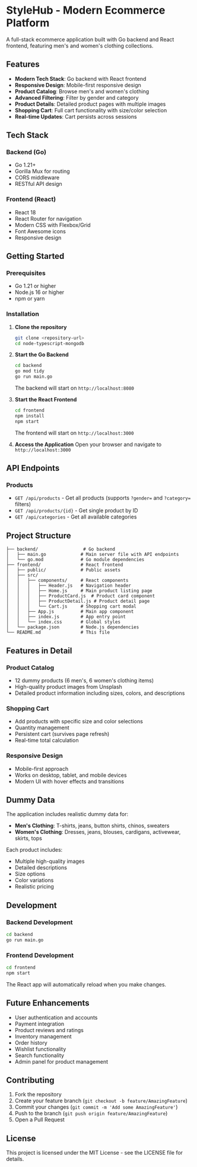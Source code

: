 # StyleHub - Modern Ecommerce Platform

A full-stack ecommerce application built with Go backend and React frontend, featuring men's and women's clothing collections.

## Features

- **Modern Tech Stack**: Go backend with React frontend
- **Responsive Design**: Mobile-first responsive design
- **Product Catalog**: Browse men's and women's clothing
- **Advanced Filtering**: Filter by gender and category
- **Product Details**: Detailed product pages with multiple images
- **Shopping Cart**: Full cart functionality with size/color selection
- **Real-time Updates**: Cart persists across sessions

## Tech Stack

### Backend (Go)
- Go 1.21+
- Gorilla Mux for routing
- CORS middleware
- RESTful API design

### Frontend (React)
- React 18
- React Router for navigation
- Modern CSS with Flexbox/Grid
- Font Awesome icons
- Responsive design

## Getting Started

### Prerequisites
- Go 1.21 or higher
- Node.js 16 or higher
- npm or yarn

### Installation

1. **Clone the repository**
   ```bash
   git clone <repository-url>
   cd node-typescript-mongodb
   ```

2. **Start the Go Backend**
   ```bash
   cd backend
   go mod tidy
   go run main.go
   ```
   The backend will start on `http://localhost:8080`

3. **Start the React Frontend**
   ```bash
   cd frontend
   npm install
   npm start
   ```
   The frontend will start on `http://localhost:3000`

4. **Access the Application**
   Open your browser and navigate to `http://localhost:3000`

## API Endpoints

### Products
- `GET /api/products` - Get all products (supports `?gender=` and `?category=` filters)
- `GET /api/products/{id}` - Get single product by ID
- `GET /api/categories` - Get all available categories

## Project Structure

```
├── backend/                 # Go backend
│   ├── main.go             # Main server file with API endpoints
│   └── go.mod              # Go module dependencies
├── frontend/               # React frontend
│   ├── public/             # Public assets
│   ├── src/
│   │   ├── components/     # React components
│   │   │   ├── Header.js   # Navigation header
│   │   │   ├── Home.js     # Main product listing page
│   │   │   ├── ProductCard.js  # Product card component
│   │   │   ├── ProductDetail.js # Product detail page
│   │   │   └── Cart.js     # Shopping cart modal
│   │   ├── App.js          # Main app component
│   │   ├── index.js        # App entry point
│   │   └── index.css       # Global styles
│   └── package.json        # Node.js dependencies
└── README.md               # This file
```

## Features in Detail

### Product Catalog
- 12 dummy products (6 men's, 6 women's clothing items)
- High-quality product images from Unsplash
- Detailed product information including sizes, colors, and descriptions

### Shopping Cart
- Add products with specific size and color selections
- Quantity management
- Persistent cart (survives page refresh)
- Real-time total calculation

### Responsive Design
- Mobile-first approach
- Works on desktop, tablet, and mobile devices
- Modern UI with hover effects and transitions

## Dummy Data

The application includes realistic dummy data for:
- **Men's Clothing**: T-shirts, jeans, button shirts, chinos, sweaters
- **Women's Clothing**: Dresses, jeans, blouses, cardigans, activewear, skirts, tops

Each product includes:
- Multiple high-quality images
- Detailed descriptions
- Size options
- Color variations
- Realistic pricing

## Development

### Backend Development
```bash
cd backend
go run main.go
```

### Frontend Development
```bash
cd frontend
npm start
```

The React app will automatically reload when you make changes.

## Future Enhancements

- User authentication and accounts
- Payment integration
- Product reviews and ratings
- Inventory management
- Order history
- Wishlist functionality
- Search functionality
- Admin panel for product management

## Contributing

1. Fork the repository
2. Create your feature branch (`git checkout -b feature/AmazingFeature`)
3. Commit your changes (`git commit -m 'Add some AmazingFeature'`)
4. Push to the branch (`git push origin feature/AmazingFeature`)
5. Open a Pull Request

## License

This project is licensed under the MIT License - see the LICENSE file for details.
